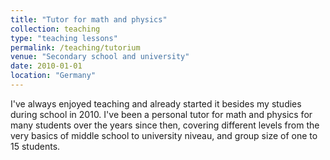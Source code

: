 ```yaml
---
title: "Tutor for math and physics"
collection: teaching
type: "teaching lessons"
permalink: /teaching/tutorium
venue: "Secondary school and university"
date: 2010-01-01
location: "Germany"
---
```


I've always enjoyed teaching and already started it besides my studies during school in 2010. I've been a personal tutor for math and physics for many students over the years since then, covering different levels from the very basics of middle school to university niveau, and group size of one to 15 students.
